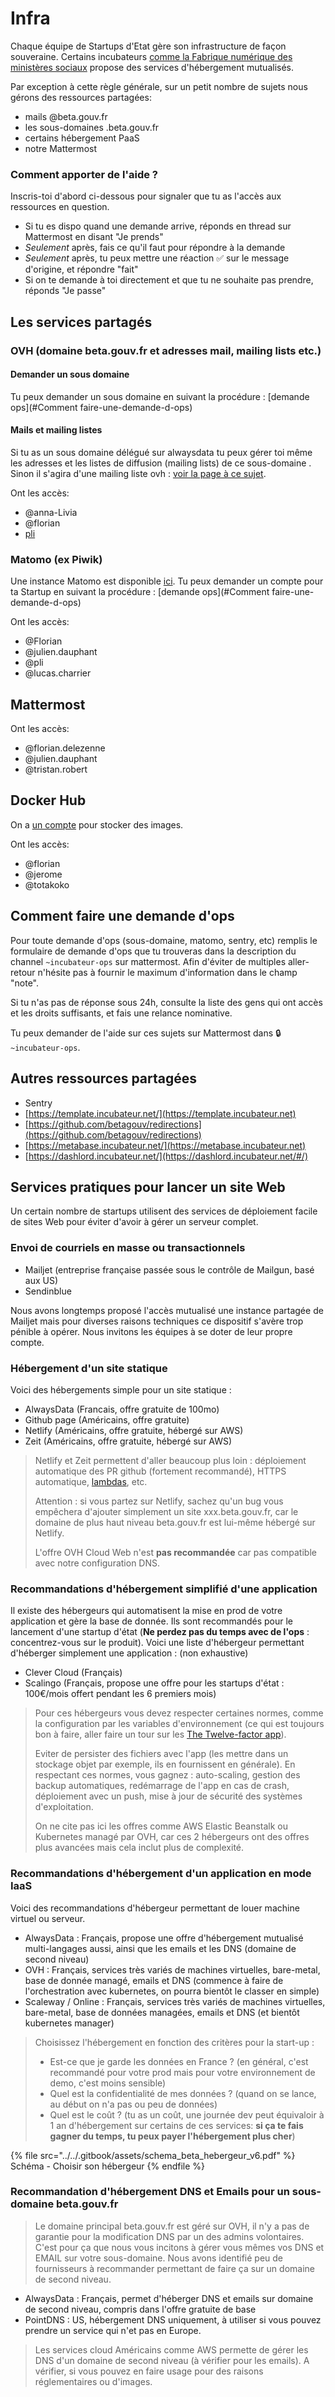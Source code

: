 # Infra

Chaque équipe de Startups d'Etat gère son infrastructure de façon souveraine. Certains incubateurs [comme la Fabrique numérique des ministères sociaux](https://socialgouv.github.io/support/#/README) propose des services d'hébergement mutualisés.

Par exception à cette règle générale, sur un petit nombre de sujets nous gérons des ressources partagées:

* mails @beta.gouv.fr
* les sous-domaines .beta.gouv.fr
* certains hébergement PaaS
* notre Mattermost

### Comment apporter de l'aide ?

Inscris-toi d'abord ci-dessous pour signaler que tu as l'accès aux ressources en question.

* Si tu es dispo quand une demande arrive, réponds en thread sur Mattermost en disant "Je prends"
* _Seulement_ après, fais ce qu'il faut pour répondre à la demande
* _Seulement_ après, tu peux mettre une réaction ✅ sur le message d'origine, et répondre "fait"
* Si on te demande à toi directement et que tu ne souhaite pas prendre, réponds "Je passe"

## Les services partagés

### OVH (domaine beta.gouv.fr et adresses mail, mailing lists etc.)

#### Demander un sous domaine

Tu peux demander un sous domaine en suivant la procédure : [demande ops](#Comment faire-une-demande-d-ops)

#### Mails et mailing listes

Si tu as un sous domaine délégué sur alwaysdata tu peux gérer toi même les adresses et les listes de diffusion (mailing lists) de ce sous-domaine .
Sinon il s'agira d'une mailing liste ovh : [voir la page à ce sujet](https://doc.incubateur.net/communaute/travailler-a-beta-gouv/jutilise-les-outils-de-la-communaute/outils/liste-de-diffusion-et-adresses-de-contact).

Ont les accès:

* @anna-Livia
* @florian
* [pli](https://app.gitbook.com/u/fSfs0pRUfWcVSxNjLWzM5QwYjs92 "mention")

### Matomo (ex Piwik)

Une instance Matomo est disponible [ici](http://stats.data.gouv.fr). Tu peux demander un compte pour ta Startup en suivant la procédure : [demande ops](#Comment faire-une-demande-d-ops)

Ont les accès:

* @Florian
* @julien.dauphant
* @pli
* @lucas.charrier

## Mattermost

Ont les accès:

* @florian.delezenne
* @julien.dauphant
* @tristan.robert

## Docker Hub

On a [un compte](https://hub.docker.com/u/betagouv) pour stocker des images.

Ont les accès:

* @florian
* @jerome
* @totakoko

## Comment faire une demande d'ops

Pour toute demande d'ops (sous-domaine, matomo, sentry, etc) remplis le formulaire de demande d'ops que tu trouveras dans la description du channel `~incubateur-ops` sur mattermost.
Afin d'éviter de multiples aller-retour n'hésite pas à fournir le maximum d'information dans le champ "note".

Si tu n'as pas de réponse sous 24h, consulte la liste des gens qui ont accès et les droits suffisants, et fais une relance nominative.

Tu peux demander de l'aide sur ces sujets sur Mattermost dans 🔒`~incubateur-ops`.

## Autres ressources partagées

* Sentry
* [https://template.incubateur.net/](https://template.incubateur.net)
* [https://github.com/betagouv/redirections](https://github.com/betagouv/redirections)
* [https://metabase.incubateur.net/](https://metabase.incubateur.net)
* [https://dashlord.incubateur.net/](https://dashlord.incubateur.net/#/)

## Services pratiques pour lancer un site Web

Un certain nombre de startups utilisent des services de déploiement facile de sites Web pour éviter d'avoir à gérer un serveur complet.

### Envoi de courriels en masse ou transactionnels

* Mailjet (entreprise française passée sous le contrôle de Mailgun, basé aux US)
* Sendinblue

Nous avons longtemps proposé l'accès mutualisé une instance partagée de Mailjet mais pour diverses raisons techniques ce dispositif s'avère trop pénible à opérer. Nous invitons les équipes à se doter de leur propre compte.

### Hébergement d'un site statique

Voici des hébergements simple pour un site statique :

* AlwaysData (Francais, offre gratuite de 100mo)
* Github page (Américains, offre gratuite)
* Netlify (Américains, offre gratuite, hébergé sur AWS)
* Zeit (Américains, offre gratuite, hébergé sur AWS)

> Netlify et Zeit permettent d'aller beaucoup plus loin : déploiement automatique des PR github (fortement recommandé), HTTPS automatique, [lambdas](https://hackernoon.com/what-is-serverless-architecture-what-are-its-pros-and-cons-cc4b804022e9), etc.
>
> Attention : si vous partez sur Netlify, sachez qu'un bug vous empêchera d'ajouter simplement un site xxx.beta.gouv.fr, car le domaine de plus haut niveau beta.gouv.fr est lui-même hébergé sur Netlify.
>
> L'offre OVH Cloud Web n'est **pas recommandée** car pas compatible avec notre configuration DNS.

### Recommandations d'hébergement simplifié d'une application

Il existe des hébergeurs qui automatisent la mise en prod de votre application et gère la base de donnée. Ils sont recommandés pour le lancement d'une startup d'état (**Ne perdez pas du temps avec de l'ops** : concentrez-vous sur le produit). Voici une liste d'hébergeur permettant d'héberger simplement une application : (non exhaustive)

* Clever Cloud (Français)
* Scalingo (Français, propose une offre pour les startups d'état : 100€/mois offert pendant les 6 premiers mois)

> Pour ces hébergeurs vous devez respecter certaines normes, comme la configuration par les variables d'environnement (ce qui est toujours bon à faire, aller faire un tour sur les [The Twelve-factor app](https://12factor.net)).
>
> Eviter de persister des fichiers avec l'app (les mettre dans un stockage objet par exemple, ils en fournissent en générale). En respectant ces normes, vous gagnez : auto-scaling, gestion des backup automatiques, redémarrage de l'app en cas de crash, déploiement avec un push, mise à jour de sécurité des systèmes d'exploitation.
>
> On ne cite pas ici les offres comme AWS Elastic Beanstalk ou Kubernetes managé par OVH, car ces 2 hébergeurs ont des offres plus avancées mais cela inclut plus de complexité.

### Recommandations d'hébergement d'un application en mode IaaS

Voici des recommandations d'hébergeur permettant de louer machine virtuel ou serveur.

* AlwaysData : Français, propose une offre d'hébergement mutualisé multi-langages aussi, ainsi que les emails et les DNS (domaine de second niveau)
* OVH : Français, services très variés de machines virtuelles, bare-metal, base de donnée managé, emails et DNS (commence à faire de l'orchestration avec kubernetes, on pourra bientôt le classer en simple)
* Scaleway / Online : Français, services très variés de machines virtuelles, bare-metal, base de données managées, emails et DNS (et bientôt kubernetes manager)

> Choisissez l'hébergement en fonction des critères pour la start-up :
>
> * Est-ce que je garde les données en France ? (en général, c'est recommandé pour votre prod mais pour votre environnement de demo, c'est moins sensible)
> * Quel est la confidentialité de mes données ? (quand on se lance, au début on n'a pas ou peu de données)
> * Quel est le coût ? (tu as un coût, une journée dev peut équivaloir à 1 an d'hébergement sur certains de ces services: **si ça te fais gagner du temps, tu peux payer l'hébergement plus cher**)

{% file src="../../.gitbook/assets/schema_beta_hebergeur_v6.pdf" %}
Schéma - Choisir son hébergeur
{% endfile %}



### Recommandation d'hébergement DNS et Emails pour un sous-domaine beta.gouv.fr

> Le domaine principal beta.gouv.fr est géré sur OVH, il n'y a pas de garantie pour la modification DNS par un des admins volontaires. C'est pour ça que nous vous incitons à gérer vous mêmes vos DNS et EMAIL sur votre sous-domaine. Nous avons identifié peu de fournisseurs à recommander permettant de faire ça sur un domaine de second niveau.

* AlwaysData : Français, permet d'héberger DNS et emails sur domaine de second niveau, compris dans l'offre gratuite de base
* PointDNS : US, hébergement DNS uniquement, à utiliser si vous pouvez prendre un service qui n'et pas en Europe.

> Les services cloud Américains comme AWS permette de gérer les DNS d'un domaine de second niveau (à vérifier pour les emails). A vérifier, si vous pouvez en faire usage pour des raisons réglementaires ou d'images.

